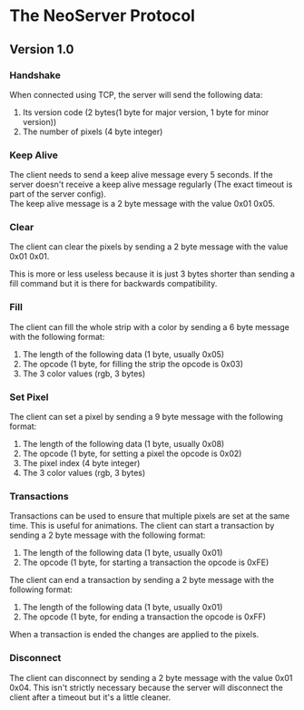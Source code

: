 ﻿# The NeoServer Protocol

## Version 1.0

### Handshake

When connected using TCP, the server will send the following data:

1. Its version code (2 bytes(1 byte for major version, 1 byte for minor version))
2. The number of pixels (4 byte integer)

### Keep Alive

The client needs to send a keep alive message every 5 seconds. If the server doesn't receive a keep alive message regularly (The exact timeout is part of the server config).<br>
The keep alive message is a 2 byte message with the value 0x01 0x05.

### Clear

The client can clear the pixels by sending a 2 byte message with the value 0x01 0x01.

This is more or less useless because it is just 3 bytes shorter than sending a fill command but it is there for backwards compatibility.

### Fill

The client can fill the whole strip with a color by sending a 6 byte message with the following format:

1. The length of the following data (1 byte, usually 0x05)
2. The opcode (1 byte, for filling the strip the opcode is 0x03)
3. The 3 color values (rgb, 3 bytes)


### Set Pixel

The client can set a pixel by sending a 9 byte message with the following format:

1. The length of the following data (1 byte, usually 0x08)
2. The opcode (1 byte, for setting a pixel the opcode is 0x02)
3. The pixel index (4 byte integer)
4. The 3 color values (rgb, 3 bytes)

### Transactions

Transactions can be used to ensure that multiple pixels are set at the same time. This is useful for animations. The client can start a transaction by sending a 2 byte message with the following format:

1. The length of the following data (1 byte, usually 0x01)
2. The opcode (1 byte, for starting a transaction the opcode is 0xFE)

The client can end a transaction by sending a 2 byte message with the following format:

1. The length of the following data (1 byte, usually 0x01)
2. The opcode (1 byte, for ending a transaction the opcode is 0xFF)

When a transaction is ended the changes are applied to the pixels.

### Disconnect

The client can disconnect by sending a 2 byte message with the value 0x01 0x04. This isn't strictly
necessary because the server will disconnect the client after a timeout but it's a little cleaner.